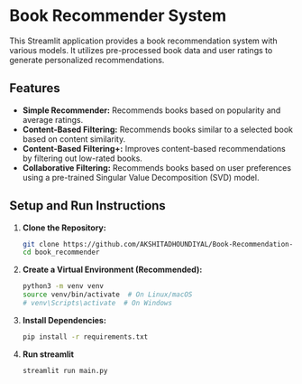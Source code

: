 # Book Recommender System

This Streamlit application provides a book recommendation system with various models. It utilizes pre-processed book data and user ratings to generate personalized recommendations.

## Features

- **Simple Recommender:** Recommends books based on popularity and average ratings.
- **Content-Based Filtering:** Recommends books similar to a selected book based on content similarity.
- **Content-Based Filtering+:** Improves content-based recommendations by filtering out low-rated books.
- **Collaborative Filtering:** Recommends books based on user preferences using a pre-trained Singular Value Decomposition (SVD) model.

## Setup and Run Instructions

1.  **Clone the Repository:**

    ```bash
    git clone https://github.com/AKSHITADHOUNDIYAL/Book-Recommendation-System.git
    cd book_recommender
    ```

2.  **Create a Virtual Environment (Recommended):**

    ```bash
    python3 -m venv venv
    source venv/bin/activate  # On Linux/macOS
    # venv\Scripts\activate  # On Windows
    ```

3.  **Install Dependencies:**

    ```bash
    pip install -r requirements.txt
    ```

4.  **Run streamlit**
    ```bash
    streamlit run main.py
    ```
